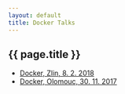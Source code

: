 ```yaml
---
layout: default
title: Docker Talks
---
```


## {{ page.title }}

- [Docker, Zlin, 8. 2. 2018](/talks/2018-02-08-zlin)
- [Docker, Olomouc, 30. 11. 2017](/talks/2017-11-30-olomouc)

